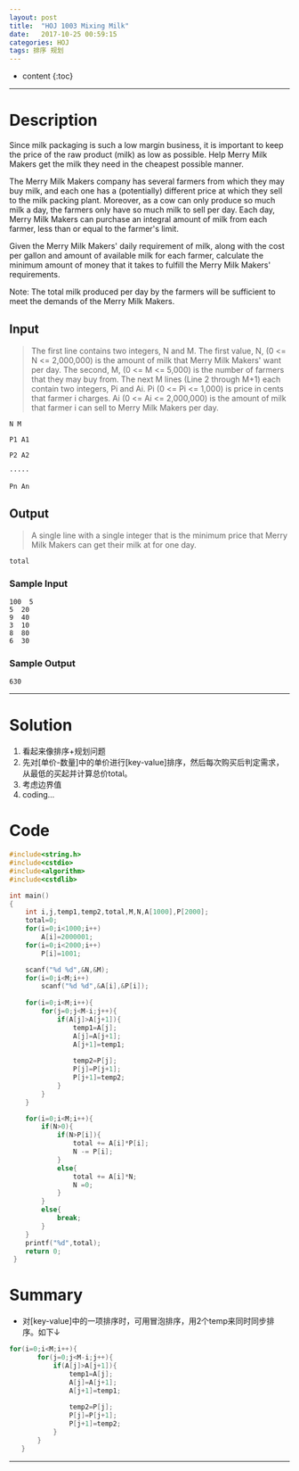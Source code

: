 ```yaml
---
layout: post
title:  "HOJ 1003 Mixing Milk"
date:   2017-10-25 00:59:15
categories: HOJ
tags: 排序 规划 
---
```


* content
{:toc}

---

# Description

Since milk packaging is such a low margin business, it is important to keep the price of the raw product (milk) as low as possible. Help Merry Milk Makers get the milk they need in the cheapest possible manner.

The Merry Milk Makers company has several farmers from which they may buy milk, and each one has a (potentially) different price at which they sell to the milk packing plant. Moreover, as a cow can only produce so much milk a day, the farmers only have so much milk to sell per day. Each day, Merry Milk Makers can purchase an integral amount of milk from each farmer, less than or equal to the farmer's limit.

Given the Merry Milk Makers' daily requirement of milk, along with the cost per gallon and amount of available milk for each farmer, calculate the minimum amount of money that it takes to fulfill the Merry Milk Makers' requirements.

Note: The total milk produced per day by the farmers will be sufficient to meet the demands of the Merry Milk Makers.
## Input

> The first line contains two integers, N and M. The first value, N, (0 <= N <= 2,000,000) is the amount of milk that Merry Milk Makers' want per day. The second, M, (0 <= M <= 	5,000) is the number of farmers that they may buy from.
The next M lines (Line 2 through M+1) each contain two integers, Pi and Ai. Pi (0 <= Pi <= 1,000) is price in cents that farmer i charges. Ai (0 <= Ai <= 2,000,000) is the amount of milk that farmer i can sell to Merry Milk Makers per day.

`N M`   

`P1 A1`   

`P2 A2`   

`·····`   

`Pn An`   


## Output
> A single line with a single integer that is the minimum price that Merry Milk Makers can get their milk at for one day.

`total `
### Sample Input

    100  5   
    5  20  
    9  40  
    3  10  
    8  80  
    6  30  


### Sample Output    
    630

---
# Solution

 1. 看起来像排序+规划问题
 2. 先对[单价-数量]中的单价进行[key-value]排序，然后每次购买后判定需求，从最低的买起并计算总价total。
 3. 考虑边界值
 4. coding...

# Code 

```c
#include<string.h>
#include<cstdio>
#include<algorithm>
#include<cstdlib>

int main()
{
    int i,j,temp1,temp2,total,M,N,A[1000],P[2000];
	total=0;
	for(i=0;i<1000;i++)
		A[i]=2000001;
	for(i=0;i<2000;i++)
		P[i]=1001;

    scanf("%d %d",&N,&M);
    for(i=0;i<M;i++)
    	scanf("%d %d",&A[i],&P[i]);
    
    for(i=0;i<M;i++){
    	for(j=0;j<M-i;j++){
	    	if(A[j]>A[j+1]){
	    		temp1=A[j];
	    		A[j]=A[j+1];
	    		A[j+1]=temp1;
	    		
	    		temp2=P[j];
	    		P[j]=P[j+1];
	    		P[j+1]=temp2;
	    	}
	    }
    }

    for(i=0;i<M;i++){
    	if(N>0){
    		if(N>P[i]){
		    	total += A[i]*P[i];
				N -= P[i];
		    }
		    else{
    			total += A[i]*N;
				N =0;
    		} 
		}
		else{
			break;
		}
    }
    printf("%d",total);
    return 0;
 } 

```

# Summary

 - 对[key-value]中的一项排序时，可用冒泡排序，用2个temp来同时同步排序。如下↓
 ```java
 for(i=0;i<M;i++){
    	for(j=0;j<M-i;j++){
	    	if(A[j]>A[j+1]){
	    		temp1=A[j];
	    		A[j]=A[j+1];
	    		A[j+1]=temp1;
	    		
	    		temp2=P[j];
	    		P[j]=P[j+1];
	    		P[j+1]=temp2;
	    	}
	    }
    }
  ```
  
---

